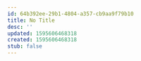 ```yaml
---
id: 64b392ee-29b1-4804-a357-cb9aa9f79b10
title: No Title
desc: ''
updated: 1595606468318
created: 1595606468318
stub: false
---
```



